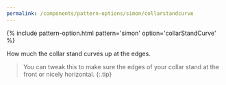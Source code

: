 ```yaml
---
permalink: /components/pattern-options/simon/collarstandcurve
---
```

{% include pattern-option.html pattern='simon' option='collarStandCurve' %}

How much the collar stand curves up at the edges.

> You can tweak this to make sure the edges of your collar stand at the front or nicely horizontal.
{:.tip}
